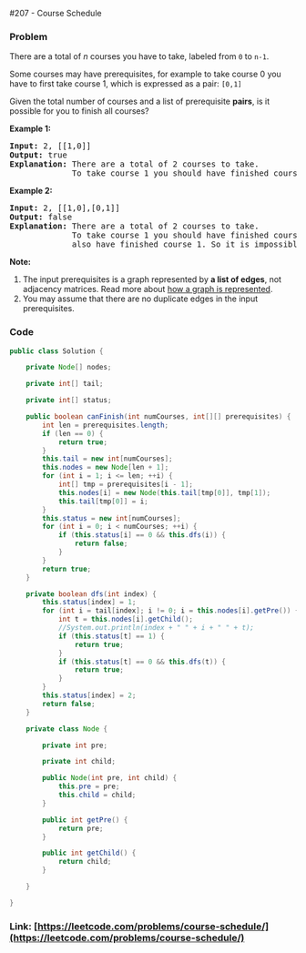 #207 - Course Schedule

### Problem
<p>There are a total of <i>n</i> courses you have to take, labeled from <code>0</code> to <code>n-1</code>.</p>

<p>Some courses may have prerequisites, for example to take course 0 you have to first take course 1, which is expressed as a pair: <code>[0,1]</code></p>

<p>Given the total number of courses and a list of prerequisite <b>pairs</b>, is it possible for you to finish all courses?</p>

<p><strong>Example 1:</strong></p>

<pre>
<strong>Input:</strong> 2, [[1,0]] 
<strong>Output: </strong>true
<strong>Explanation:</strong>&nbsp;There are a total of 2 courses to take. 
&nbsp;            To take course 1 you should have finished course 0. So it is possible.</pre>

<p><strong>Example 2:</strong></p>

<pre>
<strong>Input:</strong> 2, [[1,0],[0,1]]
<strong>Output: </strong>false
<strong>Explanation:</strong>&nbsp;There are a total of 2 courses to take. 
&nbsp;            To take course 1 you should have finished course 0, and to take course 0 you should
&nbsp;            also have finished course 1. So it is impossible.
</pre>

<p><b>Note:</b></p>

<ol>
	<li>The input prerequisites is a graph represented by <b>a list of edges</b>, not adjacency matrices. Read more about <a href="https://www.khanacademy.org/computing/computer-science/algorithms/graph-representation/a/representing-graphs" target="_blank">how a graph is represented</a>.</li>
	<li>You may assume that there are no duplicate edges in the input prerequisites.</li>
</ol>


### Code
```java
public class Solution {

    private Node[] nodes;

    private int[] tail;

    private int[] status;

    public boolean canFinish(int numCourses, int[][] prerequisites) {
        int len = prerequisites.length;
        if (len == 0) {
            return true;
        }
        this.tail = new int[numCourses];
        this.nodes = new Node[len + 1];
        for (int i = 1; i <= len; ++i) {
            int[] tmp = prerequisites[i - 1];
            this.nodes[i] = new Node(this.tail[tmp[0]], tmp[1]);
            this.tail[tmp[0]] = i;
        }
        this.status = new int[numCourses];
        for (int i = 0; i < numCourses; ++i) {
            if (this.status[i] == 0 && this.dfs(i)) {
                return false;
            }
        }
        return true;
    }

    private boolean dfs(int index) {
        this.status[index] = 1;
        for (int i = tail[index]; i != 0; i = this.nodes[i].getPre()) {
            int t = this.nodes[i].getChild();
            //System.out.println(index + " " + i + " " + t);
            if (this.status[t] == 1) {
                return true;
            }
            if (this.status[t] == 0 && this.dfs(t)) {
                return true;
            }
        }
        this.status[index] = 2;
        return false;
    }

    private class Node {

        private int pre;

        private int child;

        public Node(int pre, int child) {
            this.pre = pre;
            this.child = child;
        }

        public int getPre() {
            return pre;
        }

        public int getChild() {
            return child;
        }

    }

}
```
### Link: [https://leetcode.com/problems/course-schedule/](https://leetcode.com/problems/course-schedule/)
